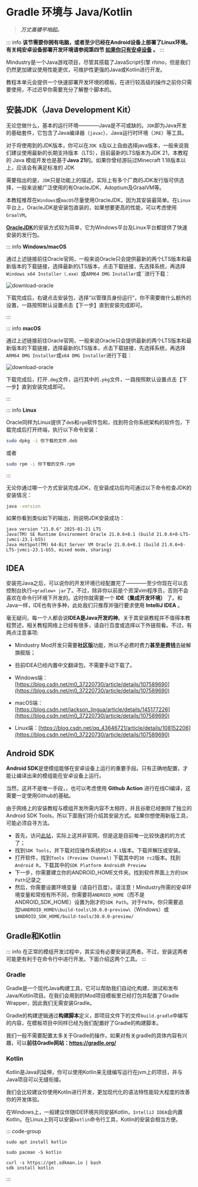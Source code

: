 # Gradle 环境与 Java/Kotlin

> ***万丈高楼平地起。***

::: info 
**该节需要你拥有电脑，或者至少已经在Android设备上部署了Linux环境。有关纯安卓设备部署开发环境请参阅第四节 [如果你只有安卓设备](4-build-on-android) 。**
:::

Mindustry是一个Java游戏项目，尽管其搭载了JavaScript引擎 *rhino*，但是我们仍然更加建议使用性能更优，可维护性更强的Java或Kotlin进行开发。

教程本单元会提供一个快速部署开发环境的模板，在进行较高级的操作之前你只需要使用，不过迟早你需要充分了解整个脚本的。

<!---- 充分落实黑箱蒙古精神！ ----->

## 安装JDK（Java Development Kit）

无论您做什么，基本的运行环境————Java是不可或缺的。`JDK`即为Java开发的基础套件，它包含了Java编译器（`javac`）、Java运行时环境（`JRE`）等工具。

<!-- time-limited -->
对于将使用到的JDK版本，你可以在`JDK 8`及以上自由选择java版本，一般来说我们建议使用最新的长期支持版本（LTS），目前最新的LTS版本为JDK 21，本教程的 Java 模组开发也是基于**Java 21**的。如果你曾经游玩过Minecraft 1.18版本以上，应该会有满足标准的 JDK

需要指出的是，`JDK`只是功能上的描述，实际上有多个厂商的JDK发行版可供选择，一般来说被广泛使用的有OracleJDK、Adoptium及GraalVM等。

本教程推荐在`Windows`或`macOS`尽量使用OracleJDK，因为其安装最简单。在`Linux`平台上，OracleJDK是安装包直装的，如果想要更高的性能，可以考虑使用`GraalVM`。


[**OracleJDK**](https://www.oracle.com/java/technologies/javase-jdk21-downloads.html)的安装方式较为简单，它为Windows平台及Linux平台都提供了快速安装的发行包。

::: info **Windows/macOS**

通过上述链接前往Oracle官网，一般来说Oracle只会提供最新的两个LTS版本和最新版本的下载链接，选择最新的LTS版本，点击下载链接，先选择系统，再选择`Windows x64 Installer（.exe）`或`ARM64 DMG Installer`或``进行下载：

![download-oracle](./imgs/download-oracle.png)

下载完成后，右键点击安装包，选择“以管理员身份运行”，你不需要做什么额外的设置，一路按照默认设置点击【下一步】直到安装完成即可。

:::

::: info **macOS**

通过上述链接前往Oracle官网，一般来说Oracle只会提供最新的两个LTS版本和最新版本的下载链接，选择最新的LTS版本，点击下载链接，先选择系统，再选择`ARM64 DMG Installer`或`x64 DMG Installer`进行下载：

![download-oracle](./imgs/download-oracle.png)

下载完成后，打开`.dmg`文件，运行其中的`.pkg`文件，一路按照默认设置点击【下一步】直到安装完成即可。

:::

::: info **Linux**

Oracle同样为Linux提供了`deb`和`rpm`软件包和，找到符合你系统架构的软件包，下载完成后打开终端，执行以下命令安装：

```bash
sudo dpkg -i 你下载的文件.deb
```

或者

```bash
sudo rpm -i 你下载的文件.rpm
```

:::

无论你通过哪一个方式安装完成JDK，在安装成功后均可通过以下命令检查JDK的安装情况：

```bash
java -version
```

如果你看到类似如下的输出，则说明JDK安装成功：

```
java version "21.0.6" 2025-01-21 LTS
Java(TM) SE Runtime Environment Oracle 21.0.6+8.1 (build 21.0.6+8-LTS-jvmci-23.1-b55)
Java HotSpot(TM) 64-Bit Server VM Oracle 21.0.6+8.1 (build 21.0.6+8-LTS-jvmci-23.1-b55, mixed mode, sharing)
```

## IDEA

安装完Java之后，可以说你的开发环境已经配置完了————至少你现在可以去控制台执行`<gradlew> jar`了。不过，除非你以前是个资深vim程序员，否则不会喜欢在命令行环境下开发的。这时你就需要一个 **IDE（集成开发环境）** 了。和Java一样，IDE也有许多种，此处我们只推荐并强行要求使用 **IntelliJ IDEA** 。


毫无疑问，每一个人都会说**IDEA是Java开发的神**。关于其安装教程并不值得本教程赘述，相关教程网络上已经有很多，请自行百度或选择以下外链观看。不过，有两点注意事项:

+ Mindustry Mod开发只需要**社区版**功能，所以不必费时费力**甚至是费钱**去破解旗舰版；
+ 目前IDEA已经内置中文翻译包，不需要手动下载了。

+ Windows端：[https://blog.csdn.net/m0_37220730/article/details/107589690](https://blog.csdn.net/m0_37220730/article/details/107589690)
+ macOS端：[https://blog.csdn.net/jackson_lingua/article/details/145177226](https://blog.csdn.net/m0_37220730/article/details/107589690)
+ Linux端：[https://blog.csdn.net/qq_43646721/article/details/108152206](https://blog.csdn.net/m0_37220730/article/details/107589690)


## Android SDK


**Android SDK**是使模组能够在安卓设备上运行的重要手段。只有正确地配置，才能让编译出来的模组能在安卓设备上运行。

当然，这并不是唯一手段，，也可以考虑使用 **Github Action** 进行在线CI编译，这需要一定使用Github的基础。

由于网络上的安装教程与模组开发所需内容不太相符，并且谷歌已经删除了独立的Android SDK Tools，所以下面我们将介绍其安装方式。如果你想使用新版工具，可能必须自寻方法。

- 首先，访问[此站](https://www.androiddevtools.cn/)，实际上这并非官网，但是这是目前唯一比较快速的的方式了；
- 找到`SDK Tools`，并下载对应操作系统的`24.4.1`版本。下载并解压或安装。 
- 打开软件，找到`Tools (Preview Channel)` 下载其中的`30 rc2`版本。找到`Android R`，下载其中的`SDK Platform AndroidR Preview`
- 下一步，你需要建立你的ANDROID_HOME文件夹。找到软件界面上方的`SDK Path`记录之
- 然后，你需要设置环境变量（请自行百度）。请注意！Mindustry所需的安卓环境变量和常规有所不同，你需要将`ANDROID_HOME`（而不是ANDROID_SDK_HOME）设置为刚才的`SDK Path`。对于`PATH`，你只需要追加`%ANDROID_HOME%\build-tools\30.0.0-preview\`（Windows）或`$ANDROID_SDK_HOME/build-tools/30.0.0-preview/`

## Gradle和Kotlin

::: info
在正常的模组开发过程中，其实没有必要安装这两者。不过，安装这两者可能更有利于在命令行中进行开发。下面介绍这两个工具。
:::

### Gradle
Gradle是一个现代Java构建工具，它可以帮助我们自动化构建、测试和发布Java/Kotlin项目。在我们会用到的Mod项目模板里已经打包并配置了Gradle Wrapper，因此我们无需安装Gradle。

Gradle的构建逻辑通过**构建脚本**定义，即项目文件下的文件`build.gradle`中编写的内容，在模板项目中同样已经为我们配置好了Gradle的构建脚本。

我们一般不需要配置太多关于Gradle的操作，如果对有关gradle的具体内容有兴趣，可以**前往Gradle网站：https://gradle.org/**

### Kotlin

Kotlin是Java的延伸，你可以使用Kotlin来无缝编写运行在jvm上的项目，并与Java项目可以无缝衔接。

我们会比较建议你使用Kotlin进行开发，更加现代化的语法特性能较大程度的改善你的开发体验。

在Windows上，一般建议伴随IDE环境共同安装Kotlin，`IntelliJ IDEA`会内置Kotlin。在Linux上则可以安装`kotlin`命令行工具，Kotlin的安装会相当方便。

::: code-group

```Debian/Ubuntu
sudo apt install kotlin
```

```Arch
sudo pacman -S kotlin
```

```sdkman
curl -s https://get.sdkman.io | bash
sdk install kotlin
```

:::